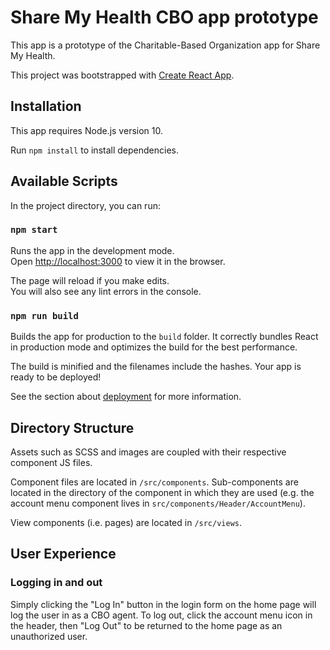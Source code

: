 # Share My Health CBO app prototype

This app is a prototype of the Charitable-Based Organization app for Share My
Health.

This project was bootstrapped with
[Create React App](https://github.com/facebook/create-react-app).

## Installation

This app requires Node.js version 10.

Run `npm install` to install dependencies.

## Available Scripts

In the project directory, you can run:

### `npm start`

Runs the app in the development mode.<br>
Open [http://localhost:3000](http://localhost:3000) to view it in the browser.

The page will reload if you make edits.<br>
You will also see any lint errors in the console.

### `npm run build`

Builds the app for production to the `build` folder. It correctly bundles React
in production mode and optimizes the build for the best performance.

The build is minified and the filenames include the hashes. Your app is ready
to be deployed!

See the section about [deployment](https://facebook.github.io/create-react-app/docs/deployment) for more information.

## Directory Structure

Assets such as SCSS and images are coupled with their respective component
JS files.

Component files are located in `/src/components`. Sub-components are located in
the directory of the component in which they are used (e.g. the account menu
component lives in `src/components/Header/AccountMenu`).

View components (i.e. pages) are located in `/src/views`.

## User Experience

### Logging in and out

Simply clicking the "Log In" button in the login form on the home page will log
the user in as a CBO agent. To log out, click the account menu icon in the
header, then "Log Out" to be returned to the home page as an unauthorized user.
